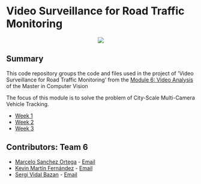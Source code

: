 # Video Surveillance for Road Traffic Monitoring



<div style="text-align:center"><img src="data/reid_gif.gif" /></div>

## Summary
This  code repository groups the code and files used in the project of 'Video Surveillance for Road Traffic Monitoring' from the [Module 6: Video Analysis](https://pagines.uab.cat/mcv/content/m6-video-analysis) of the Master in Computer Vision 

The focus of this module is to solve the problem of City-Scale Multi-Camera Vehicle Tracking.




* [Week 1](Week1/README.md)
* [Week 2](Week2/README.md)
* [Week 3](Week3/README.md)



## Contributors: Team 6
- [Marcelo Sanchez Ortega](https://github.com/Marcelo5444) - [Email](marcelosanchezortega@gmail.com)
- [Kevin Martín Fernández](https://github.com/kevinmf94) - [Email](kevinmf94@gmail.com)
- [Sergi Vidal Bazan](https://github.com/servidal) - [Email](servidal95@gmail.com)
